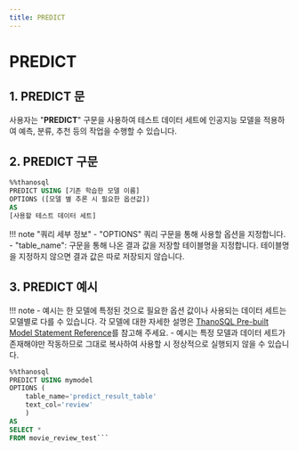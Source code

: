 ```yaml
---
title: PREDICT
---
```


# __PREDICT__

## __1. PREDICT 문__

사용자는 "__PREDICT__" 구문을 사용하여 테스트 데이터 세트에 인공지능 모델을 적용하여 예측, 분류, 추천 등의 작업을 수행할 수 있습니다.  

## __2. PREDICT 구문__ 

```sql
%%thanosql
PREDICT USING [기존 학습한 모델 이름]
OPTIONS ([모델 별 추론 시 필요한 옵션값])
AS
[사용할 테스트 데이터 세트]
```

!!! note "쿼리 세부 정보"
    - "OPTIONS" 쿼리 구문을 통해 사용할 옵션을 지정합니다.
        - "table_name": 구문을 통해 나온 결과 값을 저장할 테이블명을 지정합니다. 테이블명을 지정하지 않으면 결과 값은 따로 저장되지 않습니다.

## __3. PREDICT 예시__ 

!!! note 
    - 예시는 한 모델에 특정된 것으로 필요한 옵션 값이나 사용되는 데이터 세트는 모델별로 다를 수 있습니다. 각 모델에 대한 자세한 설명은 [ThanoSQL Pre-built Model Statement Reference](/how-to_guides/reference/#thanosql-pre-built-model-statement-reference)를 참고해 주세요.
    - 예시는 특정 모델과 데이터 세트가 존재해야만 작동하므로 그대로 복사하여 사용할 시 정상적으로 실행되지 않을 수 있습니다.

```sql
%%thanosql
PREDICT USING mymodel
OPTIONS (
    table_name='predict_result_table'
    text_col='review'
    )
AS
SELECT *
FROM movie_review_test```
```
